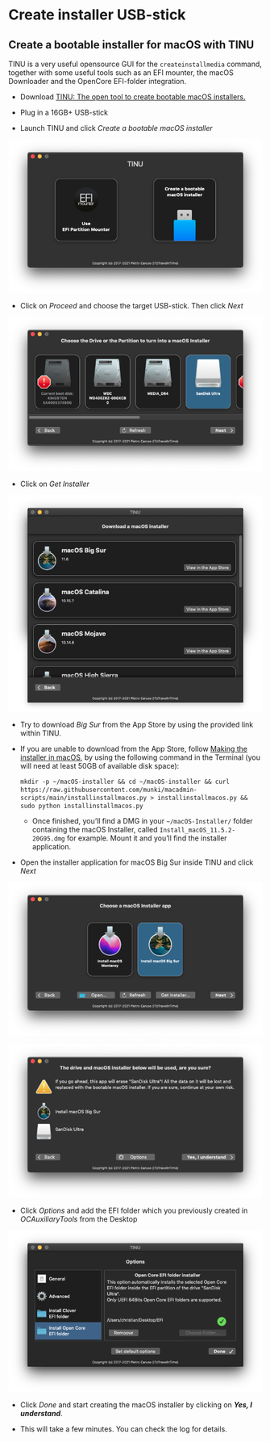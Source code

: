 # Create installer USB-stick

## Create a bootable installer for macOS with TINU

TINU is a very useful opensource GUI for the `createinstallmedia` command, together with some useful tools such as an EFI mounter, the macOS Downloader and the OpenCore EFI-folder integration.

- Download [TINU: The open tool to create bootable macOS installers.](https://github.com/ITzTravelInTime/TINU)

- Plug in a 16GB+ USB-stick

- Launch TINU and click *Create a bootable macOS installer*

![](images/2022-02-04-23-31-31-image.png)

- Click on *Proceed* and choose the target USB-stick. Then click *Next*

![](images/2022-02-04-23-32-36-image.png)

- Click on *Get Installer*

![](images/F5709511-E976-403B-9ED2-9C7B6780990D.png)

- Try to download *Big Sur* from the App Store by using the provided link within TINU.

- If you are unable to download from the App Store, follow [Making the installer in macOS](https://dortania.github.io/OpenCore-Install-Guide/installer-guide/mac-install.html#downloading-macos-modern-os), by using the following command in the Terminal (you will need at least 50GB of available disk space):
  
  ```
  mkdir -p ~/macOS-installer && cd ~/macOS-installer && curl https://raw.githubusercontent.com/munki/macadmin-scripts/main/installinstallmacos.py > installinstallmacos.py && sudo python installinstallmacos.py
  ```
  
  - Once finished, you’ll find a DMG in your `~/macOS-Installer/` folder containing the macOS Installer, called `Install_macOS_11.5.2-20G95.dmg` for example. Mount it and you’ll find the installer application.

- Open the installer application for macOS Big Sur inside TINU and click *Next*

![](images/2022-02-04-23-34-37-image.png)

![](images/2022-02-04-23-35-50-image.png)

- Click *Options* and add the EFI folder which you previously created in *OCAuxiliaryTools* from the Desktop

![](images/CADD83CC-13F9-404A-A533-32291A5B85DB.png)

- Click *Done* and start creating the macOS installer by clicking on ***Yes, I understand***. 

- This will take a few minutes. You can check the log for details.
